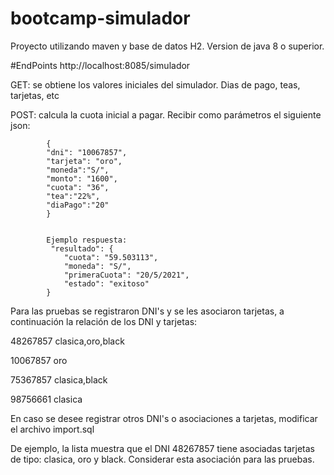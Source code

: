 # bootcamp-simulador
Proyecto utilizando maven y base de datos H2. Version de java 8 o superior.

#EndPoints
 http://localhost:8085/simulador
 
 GET: se obtiene los valores iniciales del simulador. Dias de pago, teas, tarjetas, etc
 
 POST: calcula la cuota inicial a pagar. Recibir como parámetros el siguiente json:
 
			{
			"dni": "10067857",
			"tarjeta": "oro",
			"moneda":"S/",
			"monto": "1600",
			"cuota": "36",
			"tea":"22%",
			"diaPago":"20"
			}
			
			
			Ejemplo respuesta:
			 "resultado": {
				"cuota": "59.503113",
				"moneda": "S/",
				"primeraCuota": "20/5/2021",
				"estado": "exitoso"
			}
			
			

Para las pruebas se registraron DNI's y se les asociaron tarjetas, a continuación la relación de los DNI y tarjetas:	

48267857 clasica,oro,black

10067857 oro

75367857 clasica,black

98756661 clasica	

En caso se desee registrar otros DNI's o asociaciones a tarjetas, modificar el archivo import.sql

De ejemplo, la lista muestra que el DNI 48267857 tiene asociadas tarjetas de tipo: clasica, oro y black. Considerar esta asociación para las pruebas.
